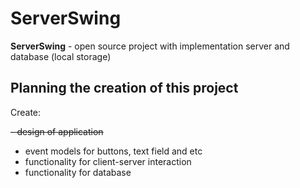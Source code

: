 # ServerSwing
<b>ServerSwing</b> - open source project with implementation server and database (local storage) 

## Planning the creation of this project
Create:

~~- design of application~~
- event models for buttons, text field and etc
- functionality for client-server interaction
- functionality for database
